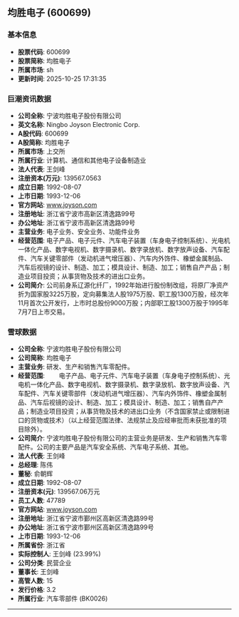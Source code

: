 ## 均胜电子 (600699)

### 基本信息

- **股票代码**: 600699
- **股票简称**: 均胜电子
- **所属市场**: sh
- **更新时间**: 2025-10-25 17:31:35

### 巨潮资讯数据

- **公司全称**: 宁波均胜电子股份有限公司
- **英文名称**: Ningbo Joyson Electronic Corp.
- **A股代码**: 600699
- **A股简称**: 均胜电子
- **所属市场**: 上交所
- **所属行业**: 计算机、通信和其他电子设备制造业
- **法人代表**: 王剑峰
- **注册资本(万元)**: 139567.0563
- **成立日期**: 1992-08-07
- **上市日期**: 1993-12-06
- **官方网站**: www.joyson.com
- **注册地址**: 浙江省宁波市高新区清逸路99号
- **办公地址**: 浙江省宁波市高新区清逸路99号
- **主营业务**: 电子业务、安全业务、功能件业务
- **经营范围**: 电子产品、电子元件、汽车电子装置（车身电子控制系统）、光电机一体化产品、数字电视机、数字摄录机、数字录放机、数字放声设备、汽车配件、汽车关键零部件（发动机进气增压器）、汽车内外饰件、橡塑金属制品、汽车后视镜的设计、制造、加工；模具设计、制造、加工；销售自产产品；制造业项目投资；从事货物及技术的进出口业务。
- **公司简介**: 公司前身系辽源化纤厂，1992年始进行股份制改组，将原厂净资产折为国家股3225万股，定向募集法人股1975万股、职工股1300万股，经次年11月首次公开发行，上市时总股份9000万股；内部职工股1300万股于1995年7月7日上市交易。

### 雪球数据

- **公司全称**: 宁波均胜电子股份有限公司
- **公司简称**: 均胜电子
- **主营业务**: 研发、生产和销售汽车零配件。
- **经营范围**: 　　电子产品、电子元件、汽车电子装置（车身电子控制系统）、光电机一体化产品、数字电视机、数字摄录机、数字录放机、数字放声设备、汽车配件、汽车关键零部件（发动机进气增压器）、汽车内外饰件、橡塑金属制品、汽车后视镜的设计、制造、加工；模具设计、制造、加工；销售自产产品；制造业项目投资；从事货物及技术的进出口业务（不含国家禁止或限制进口的货物或技术）（以上经营范围法律、法规禁止及应经审批而未获批准的项目除外）。
- **公司简介**: 宁波均胜电子股份有限公司的主营业务是研发、生产和销售汽车零配件。公司的主要产品是汽车安全系统、汽车电子系统、其他。
- **法人代表**: 王剑峰
- **总经理**: 陈伟
- **董秘**: 俞朝辉
- **成立日期**: 1992-08-07
- **注册资本(元)**: 139567.06万元
- **员工人数**: 47789
- **官方网站**: www.joyson.com
- **注册地址**: 浙江省宁波市鄞州区高新区清逸路99号
- **办公地址**: 浙江省宁波市鄞州区高新区清逸路99号
- **上市日期**: 1993-12-06
- **所属省份**: 浙江省
- **实际控制人**: 王剑峰 (23.99%)
- **公司分类**: 民营企业
- **董事长**: 王剑峰
- **高管人数**: 15
- **发行价格**: 3.2
- **所属行业**: 汽车零部件 (BK0026)

---